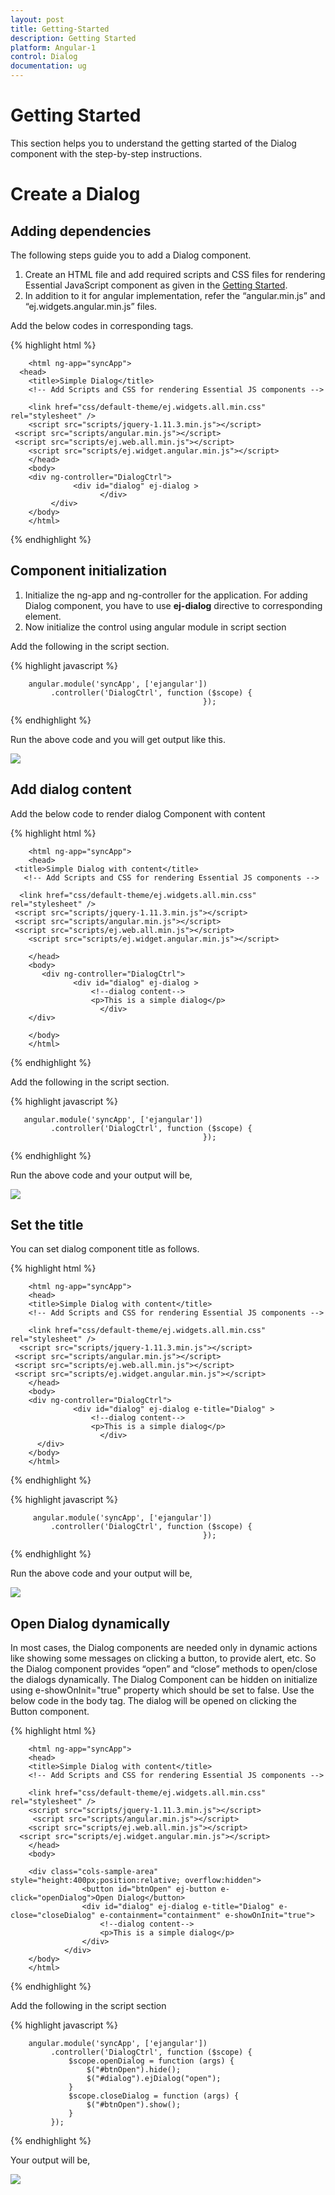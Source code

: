 ```yaml
---
layout: post
title: Getting-Started
description: Getting Started
platform: Angular-1
control: Dialog
documentation: ug
---
```


# Getting Started

This section helps you to understand the getting started of the Dialog component with the step-by-step instructions. 


# Create a Dialog

## Adding dependencies

The following steps guide you to add a Dialog component.
1.	Create an HTML file and add required scripts and CSS files for rendering Essential JavaScript component as given in the [Getting Started](https://help.syncfusion.com/js/angularjs).
2.	In addition to it for angular implementation, refer the “angular.min.js” and “ej.widgets.angular.min.js” files.

Add the below codes in corresponding tags.

{% highlight html %}

        <html ng-app="syncApp">
      <head>
        <title>Simple Dialog</title>
        <!-- Add Scripts and CSS for rendering Essential JS components --> 

        <link href="css/default-theme/ej.widgets.all.min.css" rel="stylesheet" />
        <script src="scripts/jquery-1.11.3.min.js"></script>
     <script src="scripts/angular.min.js"></script>
     <script src="scripts/ej.web.all.min.js"></script>
        <script src="scripts/ej.widget.angular.min.js"></script> 
        </head>
        <body>
        <div ng-controller="DialogCtrl">
                  <div id="dialog" ej-dialog >
                        </div>
             </div>
        </body>
        </html>

{% endhighlight %}

## Component initialization

1.	Initialize the ng-app and ng-controller for the application. For adding Dialog component, you have to use **ej-dialog** directive to corresponding element.
2.	Now initialize the control using angular module in script section
 
Add the following in the script section.

{% highlight javascript %}

        angular.module('syncApp', ['ejangular'])
             .controller('DialogCtrl', function ($scope) {
                                               });

{% endhighlight %}

Run the above code and you will get output like this.

![](getting-started-images\default.png)

## Add dialog content

Add the below code to render dialog Component with content

{% highlight html %}

        <html ng-app="syncApp">
        <head>
     <title>Simple Dialog with content</title>
       <!-- Add Scripts and CSS for rendering Essential JS components --> 

      <link href="css/default-theme/ej.widgets.all.min.css" rel="stylesheet" />
     <script src="scripts/jquery-1.11.3.min.js"></script>
     <script src="scripts/angular.min.js"></script>
     <script src="scripts/ej.web.all.min.js"></script>
        <script src="scripts/ej.widget.angular.min.js"></script> 

        </head>
        <body>
           <div ng-controller="DialogCtrl">
                  <div id="dialog" ej-dialog >
                      <!--dialog content-->
                      <p>This is a simple dialog</p>
                        </div>
        </div>
    
        </body>
        </html>
        
{% endhighlight %}

Add the following in the script section.

{% highlight javascript %}

       angular.module('syncApp', ['ejangular'])
             .controller('DialogCtrl', function ($scope) {
                                               });

{% endhighlight %}

Run the above code and your output will be,

![](getting-started-images\content.png)

## Set the title
You can set dialog component title as follows.

{% highlight html %}

        <html ng-app="syncApp">
        <head>
        <title>Simple Dialog with content</title>
        <!-- Add Scripts and CSS for rendering Essential JS components --> 

        <link href="css/default-theme/ej.widgets.all.min.css" rel="stylesheet" />
      <script src="scripts/jquery-1.11.3.min.js"></script>
     <script src="scripts/angular.min.js"></script>
     <script src="scripts/ej.web.all.min.js"></script>
     <script src="scripts/ej.widget.angular.min.js"></script> 
        </head>
        <body>
        <div ng-controller="DialogCtrl">
                  <div id="dialog" ej-dialog e-title="Dialog" >
                      <!--dialog content-->
                      <p>This is a simple dialog</p>
                        </div>
          </div>
        </body>
        </html>

{% endhighlight %}

{% highlight javascript %}

         angular.module('syncApp', ['ejangular'])
             .controller('DialogCtrl', function ($scope) {
                                               });
{% endhighlight %}

Run the above code and your output will be,

![](getting-started-images\title.png)

## Open Dialog dynamically

In most cases, the Dialog components are needed only in dynamic actions like showing some messages on clicking a button, to provide alert, etc. So the Dialog component provides “open” and “close” methods to open/close the dialogs dynamically.
The Dialog Component can be hidden on initialize using e-showOnInit="true" property which should be set to false.
Use the below code in the body tag. The dialog will be opened on clicking the Button component.

{% highlight html %}

        <html ng-app="syncApp">
        <head>
        <title>Simple Dialog with content</title>
        <!-- Add Scripts and CSS for rendering Essential JS components --> 

        <link href="css/default-theme/ej.widgets.all.min.css" rel="stylesheet" />
        <script src="scripts/jquery-1.11.3.min.js"></script>
         <script src="scripts/angular.min.js"></script>
        <script src="scripts/ej.web.all.min.js"></script>
      <script src="scripts/ej.widget.angular.min.js"></script> 
        </head>
        <body>

        <div class="cols-sample-area" style="height:400px;position:relative; overflow:hidden">
                    <button id="btnOpen" ej-button e-click="openDialog">Open Dialog</button>
                    <div id="dialog" ej-dialog e-title="Dialog" e-close="closeDialog" e-containment="containment" e-showOnInit="true">
                        <!--dialog content-->
                        <p>This is a simple dialog</p>
                    </div>
                </div>
        </body>
        </html>

{% endhighlight %}

Add the following in the script section

{% highlight javascript %}

        angular.module('syncApp', ['ejangular'])
             .controller('DialogCtrl', function ($scope) {
                 $scope.openDialog = function (args) {
                     $("#btnOpen").hide();
                     $("#dialog").ejDialog("open");
                 }
                 $scope.closeDialog = function (args) {
                     $("#btnOpen").show();
                 }
             });

{% endhighlight %}

  Your output will be,

![](getting-started-images\dynamic.png)